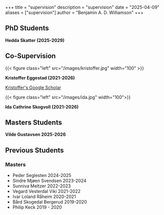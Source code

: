 +++
title = "supervision"
description = "supervision"
date = "2025-04-09"
aliases = ["supervision"]
author = "Benjamin A. D. Williamson"
+++

## PhD Students

**Hedda Skatter (2025-2029)**


## Co-Supervision
 
{{< figure class="left" src="/images/kristoffer.jpg" width="100" >}}

 **Kristoffer Eggestad (2021-2026)**

[Kristoffer's Google Scholar](https://scholar.google.com/citations?user=Rxlk0nkAAAAJ&hl=no)

{{< figure class="left" src="/images/ida.jpg" width="100">}}

**Ida Cathrine Skogvoll (2021-2026)**


## Masters Students 

**Vilde Gustavsen 2025-2026**


## Previous Students


### Masters

- Peder Seglesten 2024-2025
- Sindre Mjøen Svendsen 2023-2024
- Sunniva Meltzer 2022-2023
- Vegard Vesterdal Viki 2021-2022
- Ivar Loland Råheim 2020-2021
- Bård Skogedal Bergerud 2019-2020
- Philip Keck 2019 - 2020